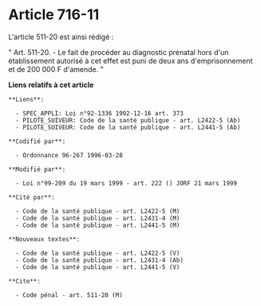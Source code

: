 # Article 716-11

L'article 511-20 est ainsi rédigé :

" Art. 511-20. - Le fait de procéder au diagnostic prénatal hors d'un établissement autorisé à cet effet est puni de deux ans
d'emprisonnement et de 200 000 F d'amende. "

**Liens relatifs à cet article**

	**Liens**:

	  - SPEC_APPLI: Loi n°92-1336 1992-12-16 art. 373
	  - PILOTE_SUIVEUR: Code de la santé publique - art. L2422-5 (Ab)
	  - PILOTE_SUIVEUR: Code de la santé publique - art. L2441-5 (Ab)

	**Codifié par**:

	  - Ordonnance 96-267 1996-03-28

	**Modifié par**:

	  - Loi n°99-209 du 19 mars 1999 - art. 222 () JORF 21 mars 1999

	**Cité par**:

	  - Code de la santé publique - art. L2422-5 (M)
	  - Code de la santé publique - art. L2431-4 (M)
	  - Code de la santé publique - art. L2441-5 (M)

	**Nouveaux textes**:

	  - Code de la santé publique - art. L2422-5 (V)
	  - Code de la santé publique - art. L2431-4 (Ab)
	  - Code de la santé publique - art. L2441-5 (V)

	**Cite**:

	  - Code pénal - art. 511-20 (M)
